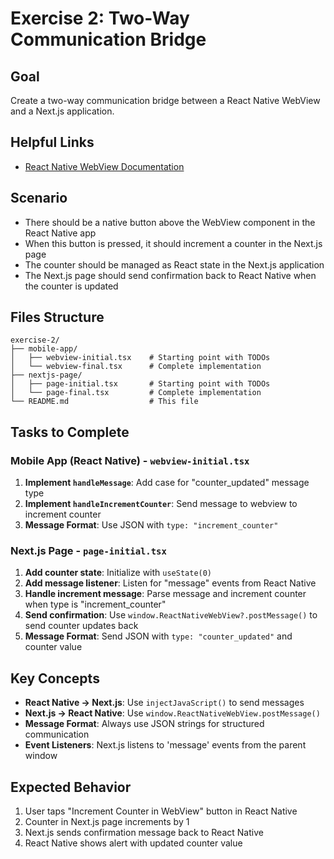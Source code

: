 # Exercise 2: Two-Way Communication Bridge

## Goal

Create a two-way communication bridge between a React Native WebView and a Next.js application.

## Helpful Links

- [React Native WebView Documentation](https://github.com/react-native-webview/react-native-webview/blob/master/docs/Reference.md)

## Scenario

- There should be a native button above the WebView component in the React Native app
- When this button is pressed, it should increment a counter in the Next.js page
- The counter should be managed as React state in the Next.js application
- The Next.js page should send confirmation back to React Native when the counter is updated

## Files Structure

```
exercise-2/
├── mobile-app/
│   ├── webview-initial.tsx    # Starting point with TODOs
│   └── webview-final.tsx      # Complete implementation
├── nextjs-page/
│   ├── page-initial.tsx       # Starting point with TODOs
│   └── page-final.tsx         # Complete implementation
└── README.md                  # This file
```

## Tasks to Complete

### Mobile App (React Native) - `webview-initial.tsx`

1. **Implement `handleMessage`**: Add case for "counter_updated" message type
2. **Implement `handleIncrementCounter`**: Send message to webview to increment counter
3. **Message Format**: Use JSON with `type: "increment_counter"`

### Next.js Page - `page-initial.tsx`

1. **Add counter state**: Initialize with `useState(0)`
2. **Add message listener**: Listen for "message" events from React Native
3. **Handle increment message**: Parse message and increment counter when type is "increment_counter"
4. **Send confirmation**: Use `window.ReactNativeWebView?.postMessage()` to send counter updates back
5. **Message Format**: Send JSON with `type: "counter_updated"` and counter value

## Key Concepts

- **React Native → Next.js**: Use `injectJavaScript()` to send messages
- **Next.js → React Native**: Use `window.ReactNativeWebView.postMessage()`
- **Message Format**: Always use JSON strings for structured communication
- **Event Listeners**: Next.js listens to 'message' events from the parent window

## Expected Behavior

1. User taps "Increment Counter in WebView" button in React Native
2. Counter in Next.js page increments by 1
3. Next.js sends confirmation message back to React Native
4. React Native shows alert with updated counter value
